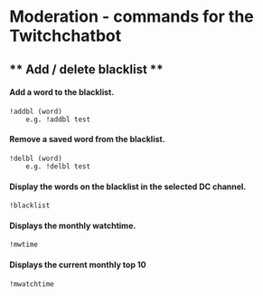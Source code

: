 # Moderation - commands for the Twitchchatbot

## ** Add / delete blacklist **

#### Add a word to the blacklist. <br>

```
!addbl (word)
    e.g. !addbl test
```
#### Remove a saved word from the blacklist. <br>

```
!delbl (word)
    e.g. !delbl test
```
#### Display the words on the blacklist in the selected DC channel. <br>

```
!blacklist
```
#### Displays the monthly watchtime. <br>

```
!mwtime
```
#### Displays the current monthly top 10

```
!mwatchtime
```